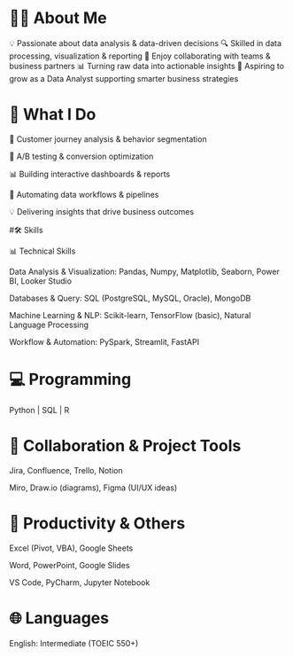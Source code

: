 # 👩‍💻 About Me

💡 Passionate about data analysis & data-driven decisions
🔍 Skilled in data processing, visualization & reporting
🤝 Enjoy collaborating with teams & business partners
📊 Turning raw data into actionable insights
🚀 Aspiring to grow as a Data Analyst supporting smarter business strategies

# 💼 What I Do

🧭 Customer journey analysis & behavior segmentation

🧪 A/B testing & conversion optimization

📊 Building interactive dashboards & reports

🔄 Automating data workflows & pipelines

💡 Delivering insights that drive business outcomes

#🛠️ Skills

📊 Technical Skills

Data Analysis & Visualization: Pandas, Numpy, Matplotlib, Seaborn, Power BI, Looker Studio

Databases & Query: SQL (PostgreSQL, MySQL, Oracle), MongoDB

Machine Learning & NLP: Scikit-learn, TensorFlow (basic), Natural Language Processing

Workflow & Automation: PySpark, Streamlit, FastAPI

# 💻 Programming

Python | SQL | R

# 🤝 Collaboration & Project Tools

Jira, Confluence, Trello, Notion

Miro, Draw.io (diagrams), Figma (UI/UX ideas)

# 📝 Productivity & Others

Excel (Pivot, VBA), Google Sheets

Word, PowerPoint, Google Slides

VS Code, PyCharm, Jupyter Notebook

# 🌐 Languages

English: Intermediate (TOEIC 550+)
